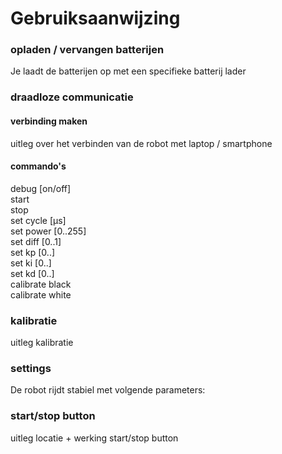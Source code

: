 # Gebruiksaanwijzing

### opladen / vervangen batterijen
Je laadt de batterijen op met een specifieke batterij lader

### draadloze communicatie
#### verbinding maken
uitleg over het verbinden van de robot met laptop / smartphone

#### commando's
debug [on/off]  
start  
stop  
set cycle [µs]  
set power [0..255]  
set diff [0..1]  
set kp [0..]  
set ki [0..]  
set kd [0..]  
calibrate black  
calibrate white  

### kalibratie
uitleg kalibratie  

### settings
De robot rijdt stabiel met volgende parameters:  

### start/stop button
uitleg locatie + werking start/stop button
